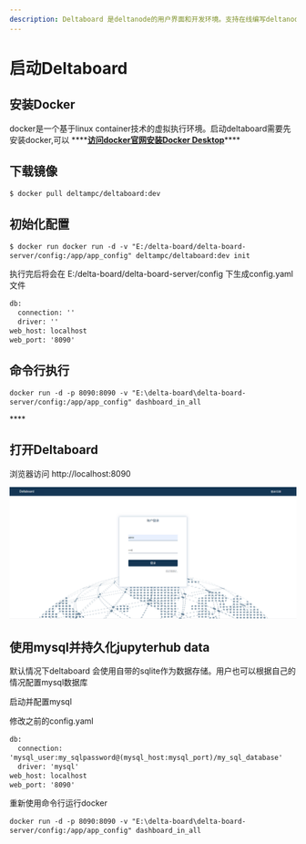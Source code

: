 ```yaml
---
description: Deltaboard 是deltanode的用户界面和开发环境。支持在线编写deltanode代码。
---
```


# 启动Deltaboard

## 安装Docker

docker是一个基于linux container技术的虚拟执行环境。启动deltaboard需要先安装docker,可以 ****[**访问docker官网安装Docker Desktop**](https://docs.docker.com/get-docker/)\*\*\*\*

## 下载镜像

```text
$ docker pull deltampc/deltaboard:dev
```

## **初始化配置**

```text
$ docker run docker run -d -v "E:/delta-board/delta-board-server/config:/app/app_config" deltampc/deltaboard:dev init
```

执行完后将会在  E:/delta-board/delta-board-server/config 下生成config.yaml文件

```text
db:
  connection: ''
  driver: ''
web_host: localhost
web_port: '8090'
```

## 命令行执行



```text
docker run -d -p 8090:8090 -v "E:\delta-board\delta-board-server/config:/app/app_config" dashboard_in_all
```

\*\*\*\*

## **打开Deltaboard**

浏览器访问 http://localhost:8090

![](../.gitbook/assets/image.png)

## 使用mysql并持久化jupyterhub data

默认情况下deltaboard 会使用自带的sqlite作为数据存储。用户也可以根据自己的情况配置mysql数据库

启动并配置mysql 

修改之前的config.yaml

```text
db:
  connection: 'mysql_user:my_sqlpassword@(mysql_host:mysql_port)/my_sql_database'
  driver: 'mysql'
web_host: localhost
web_port: '8090'
```

重新使用命令行运行docker

```text
docker run -d -p 8090:8090 -v "E:\delta-board\delta-board-server/config:/app/app_config" dashboard_in_all
```

